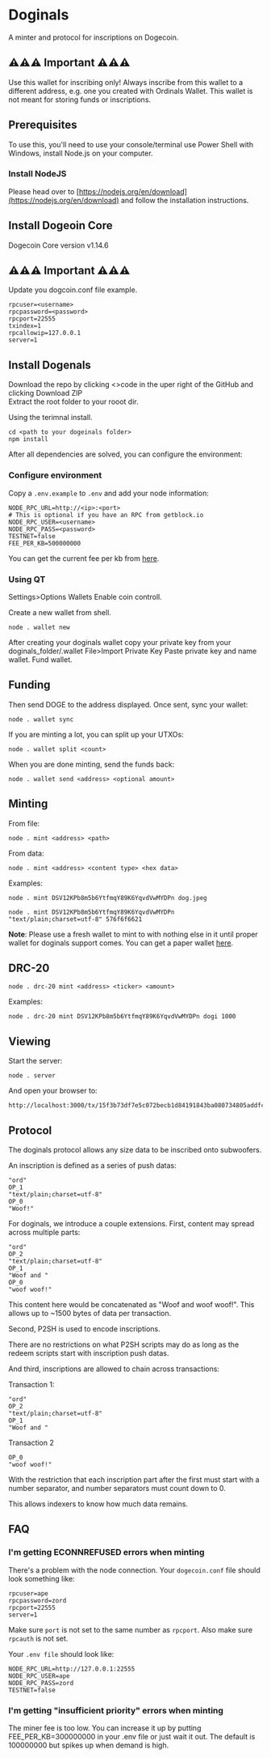 # Doginals

A minter and protocol for inscriptions on Dogecoin. 

## ⚠️⚠️⚠️ Important ⚠️⚠️⚠️

Use this wallet for inscribing only! Always inscribe from this wallet to a different address, e.g. one you created with Ordinals Wallet. This wallet is not meant for storing funds or inscriptions.

## Prerequisites

To use this, you'll need to use your console/terminal use Power Shell with Windows, install Node.js on your computer.

### Install NodeJS

Please head over to [https://nodejs.org/en/download](https://nodejs.org/en/download) and follow the installation instructions.

## Install Dogeoin Core 

Dogecoin Core version v1.14.6
## ⚠️⚠️⚠️ Important ⚠️⚠️⚠️
Update you dogcoin.conf file example.

```
rpcuser=<username>
rpcpassword=<password>
rpcport=22555
txindex=1
rpcallowip=127.0.0.1
server=1
```
## Install Dogenals

Download the repo by clicking <>code in the uper right of the GitHub and clicking Download ZIP                
Extract the root folder to your rooot dir.

Using the terimnal install. 
```
cd <path to your dogeinals folder>
npm install
``` 

After all dependencies are solved, you can configure the environment:

### Configure environment

Copy a `.env.example` to `.env` and add your node information:

```
NODE_RPC_URL=http://<ip>:<port>
# This is optional if you have an RPC from getblock.io
NODE_RPC_USER=<username>
NODE_RPC_PASS=<password>
TESTNET=false
FEE_PER_KB=500000000
```

You can get the current fee per kb from [here](https://blockchair.com/).

### Using QT
Settings>Options Wallets Enable coin controll.

Create a new wallet from shell.
```
node . wallet new
```
After creating your doginals wallet copy your private key from your doginals_folder/.wallet
File>Import Private Key
Paste private key and name wallet.
Fund wallet.

## Funding

Then send DOGE to the address displayed. Once sent, sync your wallet:

```
node . wallet sync
```

If you are minting a lot, you can split up your UTXOs:

```
node . wallet split <count>
```

When you are done minting, send the funds back:

```
node . wallet send <address> <optional amount>
```

## Minting

From file:

```
node . mint <address> <path>
```

From data:

```
node . mint <address> <content type> <hex data>
```

Examples:

```
node . mint DSV12KPb8m5b6YtfmqY89K6YqvdVwMYDPn dog.jpeg
```

```
node . mint DSV12KPb8m5b6YtfmqY89K6YqvdVwMYDPn "text/plain;charset=utf-8" 576f6f6621 
```

**Note**: Please use a fresh wallet to mint to with nothing else in it until proper wallet for doginals support comes. You can get a paper wallet [here](https://www.fujicoin.org/wallet_generator?currency=Dogecoin).

## DRC-20

```
node . drc-20 mint <address> <ticker> <amount>
```

Examples: 

```
node . drc-20 mint DSV12KPb8m5b6YtfmqY89K6YqvdVwMYDPn dogi 1000
```

## Viewing

Start the server:

```
node . server
```

And open your browser to:

```
http://localhost:3000/tx/15f3b73df7e5c072becb1d84191843ba080734805addfccb650929719080f62e
```

## Protocol

The doginals protocol allows any size data to be inscribed onto subwoofers.

An inscription is defined as a series of push datas:

```
"ord"
OP_1
"text/plain;charset=utf-8"
OP_0
"Woof!"
```

For doginals, we introduce a couple extensions. First, content may spread across multiple parts:

```
"ord"
OP_2
"text/plain;charset=utf-8"
OP_1
"Woof and "
OP_0
"woof woof!"
```

This content here would be concatenated as "Woof and woof woof!". This allows up to ~1500 bytes of data per transaction.

Second, P2SH is used to encode inscriptions.

There are no restrictions on what P2SH scripts may do as long as the redeem scripts start with inscription push datas.

And third, inscriptions are allowed to chain across transactions:

Transaction 1:

```
"ord"
OP_2
"text/plain;charset=utf-8"
OP_1
"Woof and "
```

Transaction 2

```
OP_0
"woof woof!"
```

With the restriction that each inscription part after the first must start with a number separator, and number separators must count down to 0.

This allows indexers to know how much data remains.

## FAQ

### I'm getting ECONNREFUSED errors when minting

There's a problem with the node connection. Your `dogecoin.conf` file should look something like:

```
rpcuser=ape
rpcpassword=zord
rpcport=22555
server=1
```

Make sure `port` is not set to the same number as `rpcport`. Also make sure `rpcauth` is not set.

Your `.env file` should look like:

```
NODE_RPC_URL=http://127.0.0.1:22555
NODE_RPC_USER=ape
NODE_RPC_PASS=zord
TESTNET=false
```

### I'm getting "insufficient priority" errors when minting

The miner fee is too low. You can increase it up by putting FEE_PER_KB=300000000 in your .env file or just wait it out. The default is 100000000 but spikes up when demand is high.

